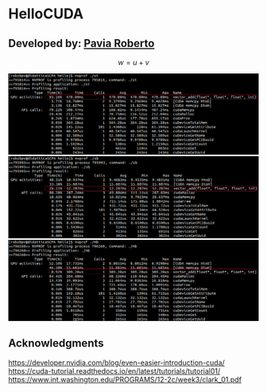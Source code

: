 # HelloCUDA

## Developed by: [Pavia Roberto](https://github.com/bloodsky)

$$
w = u + v
$$

![alt text](https://github.com/bloodsky/HelloCUDA/blob/main/first.png)
![alt text](https://github.com/bloodsky/HelloCUDA/blob/main/middle.png)
![alt text](https://github.com/bloodsky/HelloCUDA/blob/main/last.png)

## Acknowledgments
https://developer.nvidia.com/blog/even-easier-introduction-cuda/
https://cuda-tutorial.readthedocs.io/en/latest/tutorials/tutorial01/
https://www.int.washington.edu/PROGRAMS/12-2c/week3/clark_01.pdf
